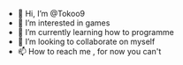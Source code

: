 - 👋 Hi, I’m @Tokoo9
- 👀 I’m interested in games
- 🌱 I’m currently learning how to programme
- 💞️ I’m looking to collaborate on myself
- 📫 How to reach me , for now you can't

<!---
Tokoo9/Tokoo9 is a ✨ special ✨ repository because its `README.md` (this file) appears on your GitHub profile.
You can click the Preview link to take a look at your changes.
--->
